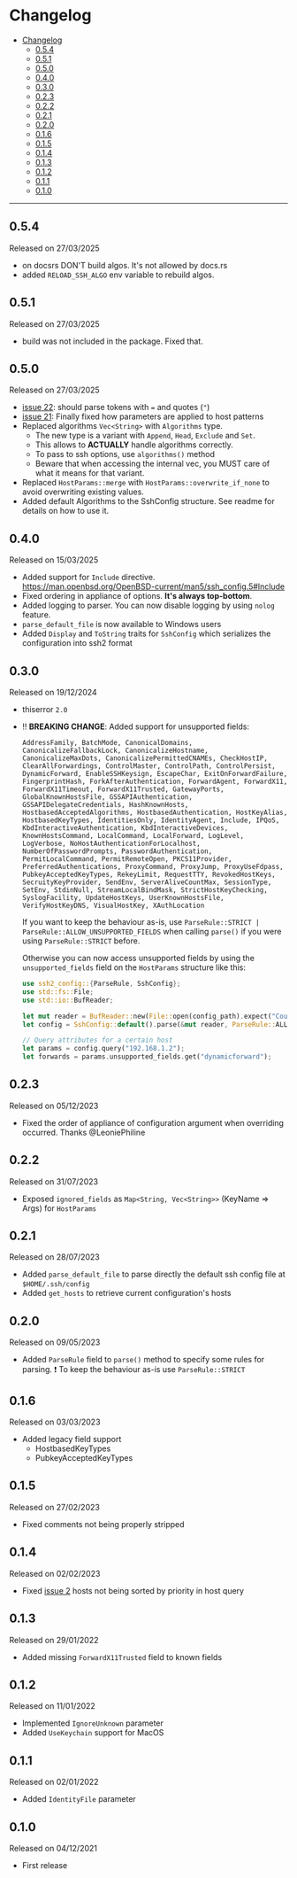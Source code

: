 # Changelog

- [Changelog](#changelog)
  - [0.5.4](#054)
  - [0.5.1](#051)
  - [0.5.0](#050)
  - [0.4.0](#040)
  - [0.3.0](#030)
  - [0.2.3](#023)
  - [0.2.2](#022)
  - [0.2.1](#021)
  - [0.2.0](#020)
  - [0.1.6](#016)
  - [0.1.5](#015)
  - [0.1.4](#014)
  - [0.1.3](#013)
  - [0.1.2](#012)
  - [0.1.1](#011)
  - [0.1.0](#010)

---

## 0.5.4

Released on 27/03/2025

- on docsrs DON'T build algos. It's not allowed by docs.rs
- added `RELOAD_SSH_ALGO` env variable to rebuild algos.

## 0.5.1

Released on 27/03/2025

- build was not included in the package. Fixed that.

## 0.5.0

Released on 27/03/2025

- [issue 22](https://github.com/veeso/ssh2-config/issues/22): should parse tokens with `=` and quotes (`"`)
- [issue 21](https://github.com/veeso/ssh2-config/issues/21): Finally fixed how parameters are applied to host patterns
- Replaced algorithms `Vec<String>` with `Algorithms` type.
  - The new type is a variant with `Append`, `Head`, `Exclude` and `Set`.
  - This allows to **ACTUALLY** handle algorithms correctly.
  - To pass to ssh options, use `algorithms()` method
  - Beware that when accessing the internal vec, you MUST care of what it means for that variant.
- Replaced `HostParams::merge` with `HostParams::overwrite_if_none` to avoid overwriting existing values.
- Added default Algorithms to the SshConfig structure. See readme for details on how to use it.

## 0.4.0

Released on 15/03/2025

- Added support for `Include` directive. <https://man.openbsd.org/OpenBSD-current/man5/ssh_config.5#Include>
- Fixed ordering in appliance of options. **It's always top-bottom**.
- Added logging to parser. You can now disable logging by using `nolog` feature.
- `parse_default_file` is now available to Windows users
- Added `Display` and `ToString` traits for `SshConfig` which serializes the configuration into ssh2 format

## 0.3.0

Released on 19/12/2024

- thiserror `2.0`
- ‼️ **BREAKING CHANGE**: Added support for unsupported fields:

    `AddressFamily, BatchMode, CanonicalDomains, CanonicalizeFallbackLock, CanonicalizeHostname, CanonicalizeMaxDots, CanonicalizePermittedCNAMEs, CheckHostIP, ClearAllForwardings, ControlMaster, ControlPath, ControlPersist, DynamicForward, EnableSSHKeysign, EscapeChar, ExitOnForwardFailure, FingerprintHash, ForkAfterAuthentication, ForwardAgent, ForwardX11, ForwardX11Timeout, ForwardX11Trusted, GatewayPorts, GlobalKnownHostsFile, GSSAPIAuthentication, GSSAPIDelegateCredentials, HashKnownHosts, HostbasedAcceptedAlgorithms, HostbasedAuthentication, HostKeyAlias, HostbasedKeyTypes, IdentitiesOnly, IdentityAgent, Include, IPQoS, KbdInteractiveAuthentication, KbdInteractiveDevices, KnownHostsCommand, LocalCommand, LocalForward, LogLevel, LogVerbose, NoHostAuthenticationForLocalhost, NumberOfPasswordPrompts, PasswordAuthentication, PermitLocalCommand, PermitRemoteOpen, PKCS11Provider, PreferredAuthentications, ProxyCommand, ProxyJump, ProxyUseFdpass, PubkeyAcceptedKeyTypes, RekeyLimit, RequestTTY, RevokedHostKeys, SecruityKeyProvider, SendEnv, ServerAliveCountMax, SessionType, SetEnv, StdinNull, StreamLocalBindMask, StrictHostKeyChecking, SyslogFacility, UpdateHostKeys, UserKnownHostsFile, VerifyHostKeyDNS, VisualHostKey, XAuthLocation`

    If you want to keep the behaviour as-is, use `ParseRule::STRICT | ParseRule::ALLOW_UNSUPPORTED_FIELDS` when calling `parse()` if you were using `ParseRule::STRICT` before.

    Otherwise you can now access unsupported fields by using the `unsupported_fields` field on the `HostParams` structure like this:

    ```rust
    use ssh2_config::{ParseRule, SshConfig};
    use std::fs::File;
    use std::io::BufReader;

    let mut reader = BufReader::new(File::open(config_path).expect("Could not open configuration file"));
    let config = SshConfig::default().parse(&mut reader, ParseRule::ALLOW_UNSUPPORTED_FIELDS).expect("Failed to parse configuration");

    // Query attributes for a certain host
    let params = config.query("192.168.1.2");
    let forwards = params.unsupported_fields.get("dynamicforward");
    ```

## 0.2.3

Released on 05/12/2023

- Fixed the order of appliance of configuration argument when overriding occurred. Thanks @LeoniePhiline

## 0.2.2

Released on 31/07/2023

- Exposed `ignored_fields` as `Map<String, Vec<String>>` (KeyName => Args) for `HostParams`

## 0.2.1

Released on 28/07/2023

- Added `parse_default_file` to parse directly the default ssh config file at `$HOME/.ssh/config`
- Added `get_hosts` to retrieve current configuration's hosts

## 0.2.0

Released on 09/05/2023

- Added `ParseRule` field to `parse()` method to specify some rules for parsing. ❗ To keep the behaviour as-is use `ParseRule::STRICT`

## 0.1.6

Released on 03/03/2023

- Added legacy field support
  - HostbasedKeyTypes
  - PubkeyAcceptedKeyTypes

## 0.1.5

Released on 27/02/2023

- Fixed comments not being properly stripped

## 0.1.4

Released on 02/02/2023

- Fixed [issue 2](https://github.com/veeso/ssh2-config/issues/2) hosts not being sorted by priority in host query

## 0.1.3

Released on 29/01/2022

- Added missing `ForwardX11Trusted` field to known fields

## 0.1.2

Released on 11/01/2022

- Implemented `IgnoreUnknown` parameter
- Added `UseKeychain` support for MacOS

## 0.1.1

Released on 02/01/2022

- Added `IdentityFile` parameter

## 0.1.0

Released on 04/12/2021

- First release
